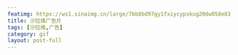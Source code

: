 ```yaml
---
featimg: https://ws1.sinaimg.cn/large/7bb8bd97gy1fxiycypskug20dw058e83.gif
title: 沙拉维广告片
tags: [沙拉维,广告]
category: gif
layout: post-full
---
```

